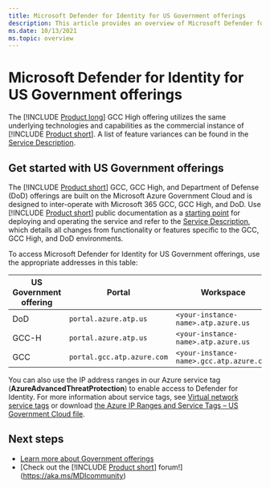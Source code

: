 ```yaml
---
title: Microsoft Defender for Identity for US Government offerings
description: This article provides an overview of Microsoft Defender for Identity's US Government offerings.
ms.date: 10/13/2021
ms.topic: overview
---
```


# Microsoft Defender for Identity for US Government offerings

The [!INCLUDE [Product long](includes/product-long.md)] GCC High offering utilizes the same underlying technologies and capabilities as the commercial instance of [!INCLUDE [Product short](includes/product-short.md)]. A list of feature variances can be found in the [Service Description](/enterprise-mobility-security/solutions/ems-azure-atp-govt-service-description).

## Get started with US Government offerings

The [!INCLUDE [Product short](includes/product-short.md)] GCC, GCC High, and Department of Defense (DoD) offerings are built on the Microsoft Azure Government Cloud and is designed to inter-operate with Microsoft 365 GCC, GCC High, and DoD. Use [!INCLUDE [Product short](includes/product-short.md)] public documentation as a [starting point](install-step1.md) for deploying and operating the service and refer to the [Service Description](/enterprise-mobility-security/solutions/ems-mdi-govt-service-description), which details all changes from functionality or features specific to the GCC, GCC High, and DoD environments.

To access Microsoft Defender for Identity for US Government offerings, use the appropriate addresses in this table:

|US Government offering  |Portal  |Workspace |Agent endpoint  |
|---------|---------|---------|---------|
|DoD    |   `portal.azure.atp.us`      |    `<your-instance-name>.atp.azure.us`     |  `<your-instance-name>sensorapi.atp.azure.us`       |
|GCC-H   |  `portal.azure.atp.us`       |     `<your-instance-name>.atp.azure.us`    |  `<your-instance-name>sensorapi.atp.azure.us`       |
|GCC     |     `portal.gcc.atp.azure.com`    |    `<your-instance-name>.gcc.atp.azure.com`     |     `<your-instance-name>sensorapi.gcc.atp.azure.com`    |

You can also use the IP address ranges in our Azure service tag (**AzureAdvancedThreatProtection**) to enable access to Defender for Identity. For more information about service tags, see [Virtual network service tags](/azure/virtual-network/service-tags-overview) or download [the Azure IP Ranges and Service Tags – US Government Cloud file](https://www.microsoft.com/download/details.aspx?id=57063).

## Next steps

- [Learn more about Government offerings](/enterprise-mobility-security/solutions/ems-azure-atp-govt-service-description)
- [Check out the [!INCLUDE [Product short](includes/product-short.md)] forum!](<https://aka.ms/MDIcommunity>)
